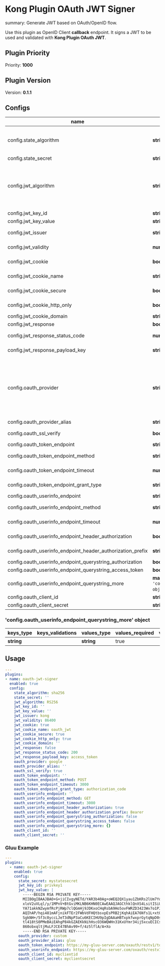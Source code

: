 # Kong Plugin OAuth JWT Signer

summary: Generate JWT based on OAuth/OpenID flow.

Use this plugin as OpenID Client **callback** endpoint. It signs a JWT to be used and validated with **Kong Plugin OAuth JWT**.

<!-- BEGINNING OF KONG-PLUGIN DOCS HOOK -->
## Plugin Priority

Priority: **1000**

## Plugin Version

Version: **0.1.1**

## Configs

| name | type | required | default | validations |
| ---- | ---- | -------- | ------- | ----------- |
| config.state_algorithm | **string** | true | <pre>sha256</pre> | <pre>- one_of:<br/>  - sha256<br/>  - sha1<br/>  - md5</pre> |
| config.state_secret | **string** | true |  |  |
| config.jwt_algorithm | **string** | true | <pre>RS256</pre> | <pre>- one_of:<br/>  - HS256<br/>  - HS384<br/>  - HS512<br/>  - RS256<br/>  - RS384<br/>  - RS512</pre> |
| config.jwt_key_id | **string** | true |  |  |
| config.jwt_key_value | **string** | true |  |  |
| config.jwt_issuer | **string** | true | <pre>kong</pre> |  |
| config.jwt_validity | **number** | true | <pre>86400</pre> |  |
| config.jwt_cookie | **boolean** | true | <pre>true</pre> |  |
| config.jwt_cookie_name | **string** | true | <pre>oauth_jwt</pre> |  |
| config.jwt_cookie_secure | **boolean** | true | <pre>true</pre> |  |
| config.jwt_cookie_http_only | **boolean** | true | <pre>true</pre> |  |
| config.jwt_cookie_domain | **string** | false |  |  |
| config.jwt_response | **boolean** | true |  |  |
| config.jwt_response_status_code | **number** | true | <pre>200</pre> |  |
| config.jwt_response_payload_key | **string** | true | <pre>access_token</pre> |  |
| config.oauth_provider | **string** | true | <pre>google</pre> | <pre>- one_of:<br/>  - custom<br/>  - facebook<br/>  - github<br/>  - gitlab<br/>  - google<br/>  - microsoft<br/>  - yandex<br/>  - zoho</pre> |
| config.oauth_provider_alias | **string** | false |  |  |
| config.oauth_ssl_verify | **boolean** | true | <pre>true</pre> |  |
| config.oauth_token_endpoint | **string** | false |  |  |
| config.oauth_token_endpoint_method | **string** | true | <pre>POST</pre> | <pre>- match: "^%u+$"</pre> |
| config.oauth_token_endpoint_timeout | **number** | true | <pre>3000</pre> |  |
| config.oauth_token_endpoint_grant_type | **string** | true | <pre>authorization_code</pre> |  |
| config.oauth_userinfo_endpoint | **string** | false |  |  |
| config.oauth_userinfo_endpoint_method | **string** | true | <pre>GET</pre> | <pre>- match: "^%u+$"</pre> |
| config.oauth_userinfo_endpoint_timeout | **number** | true | <pre>3000</pre> |  |
| config.oauth_userinfo_endpoint_header_authorization | **boolean** | true | <pre>true</pre> |  |
| config.oauth_userinfo_endpoint_header_authorization_prefix | **string** | true | <pre>Bearer</pre> |  |
| config.oauth_userinfo_endpoint_querystring_authorization | **boolean** | true |  |  |
| config.oauth_userinfo_endpoint_querystring_access_token | **boolean** | true |  |  |
| config.oauth_userinfo_endpoint_querystring_more | **map[string][string]** (*check `'config.oauth_userinfo_endpoint_querystring_more' object`) | true |  |  |
| config.oauth_client_id | **string** | true |  |  |
| config.oauth_client_secret | **string** | true |  |  |

### 'config.oauth_userinfo_endpoint_querystring_more' object

| keys_type | keys_validations | values_type | values_required | values_default | values_validations |
| --------- | ---------------- | ----------- | --------------- | -------------- | ------------------ |
| **string** |  | **string** | true |  |  |

## Usage

```yaml
---
plugins:
- name: oauth-jwt-signer
  enabled: true
  config:
    state_algorithm: sha256
    state_secret: ''
    jwt_algorithm: RS256
    jwt_key_id: ''
    jwt_key_value: ''
    jwt_issuer: kong
    jwt_validity: 86400
    jwt_cookie: true
    jwt_cookie_name: oauth_jwt
    jwt_cookie_secure: true
    jwt_cookie_http_only: true
    jwt_cookie_domain: ''
    jwt_response: false
    jwt_response_status_code: 200
    jwt_response_payload_key: access_token
    oauth_provider: google
    oauth_provider_alias: ''
    oauth_ssl_verify: true
    oauth_token_endpoint: ''
    oauth_token_endpoint_method: POST
    oauth_token_endpoint_timeout: 3000
    oauth_token_endpoint_grant_type: authorization_code
    oauth_userinfo_endpoint: ''
    oauth_userinfo_endpoint_method: GET
    oauth_userinfo_endpoint_timeout: 3000
    oauth_userinfo_endpoint_header_authorization: true
    oauth_userinfo_endpoint_header_authorization_prefix: Bearer
    oauth_userinfo_endpoint_querystring_authorization: false
    oauth_userinfo_endpoint_querystring_access_token: false
    oauth_userinfo_endpoint_querystring_more: {}
    oauth_client_id: ''
    oauth_client_secret: ''
```
<!-- END OF KONG-PLUGIN DOCS HOOK -->

### Gluu Example

```yaml
---
plugins:
  - name: oauth-jwt-signer
    enabled: true
    config:
      state_secret: mystatesecret
      jwt_key_id: privkey1
      jwt_key_value: |
        -----BEGIN RSA PRIVATE KEY-----
        MIIBOgIBAAJBAO+G+jiCIvgyNETd/YAR3b40Ag+oWEQ2QX1yau1ZbKRs2lUm7YqY
        xloV2uVLql/y/1MPnV+BtGviMKLNB6KHN0ECAwEAAQJAGCthklQnXS4LsitISiUD
        YA71akkNZwymfRcPjRWp7clQGmHj9JDKxoCHqRsbA9Ho5ovFWRZD3423Wv7o1PJ0
        AQIhAP/hqi481mAFjnikFTEr2FWbVdFHQtbsvpEsPRB2jKqhAiEA76Nfs1L+xtOv
        SgkNH+/5f3c0yccLJeT3dNpP3aCu6KECIHU9pIgDAAaHBTxpkfwxprGytqNpD0sC
        tl418tS0PMeBAiEAhgP84kGZAEKkNihHscO36WQWHn31KxUYmr34ij5xcuECICsg
        860obxqltjMuLFJCE47BhAv99+f/4z5lflA/A+Xo
        -----END RSA PRIVATE KEY-----
      oauth_provider: custom
      oauth_provider_alias: gluu
      oauth_token_endpoint: https://my-gluu-server.com/oxauth/restv1/token
      oauth_userinfo_endpoint: https://my-gluu-server.com/oxauth/restv1/userinfo
      oauth_client_id: myclientid
      oauth_client_secret: myclientsecret
```
